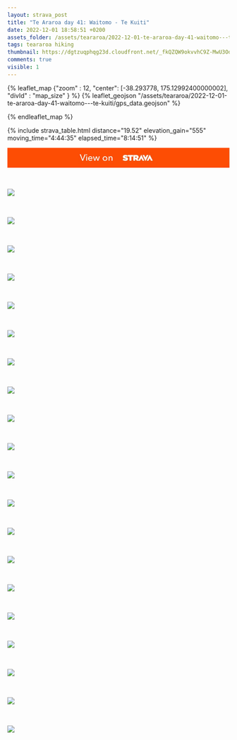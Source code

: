```yaml
---
layout: strava_post
title: "Te Araroa day 41: Waitomo - Te Kuiti"
date: 2022-12-01 18:58:51 +0200
assets_folder: /assets/teararoa/2022-12-01-te-araroa-day-41-waitomo---te-kuiti
tags: teararoa hiking
thumbnail: https://dgtzuqphqg23d.cloudfront.net/_fkQZQW9okvvhC9Z-MwU3OdkSVGOJ92cn7l1My4NC24-1024x768.jpg
comments: true
visible: 1
---
```



{% leaflet_map {"zoom" : 12,
                  "center": [-38.293778, 175.12992400000002],
                 "divId" : "map_size" } %}
    {% leaflet_geojson "/assets/teararoa/2022-12-01-te-araroa-day-41-waitomo---te-kuiti/gps_data.geojson" %}

{% endleaflet_map %}





{% include strava_table.html distance="19.52" elevation_gain="555" moving_time="4:44:35" elapsed_time="8:14:51" %}

[![](/assets/strava.jpg)](https://www.strava.com/activities/8250472118)


<br />

![](https://dgtzuqphqg23d.cloudfront.net/_fkQZQW9okvvhC9Z-MwU3OdkSVGOJ92cn7l1My4NC24-1024x768.jpg)


<br />

![](https://dgtzuqphqg23d.cloudfront.net/7mcxpM0hiFfchQI2KeOlUNt3xY5KguOxDejG5kxHrVg-768x1024.jpg)


<br />

![](https://dgtzuqphqg23d.cloudfront.net/hdd0HYGOpGJHMWAGtJQcC38uk__2Qw4uagdHFWp1Oq0-768x1024.jpg)


<br />

![](https://dgtzuqphqg23d.cloudfront.net/Pu2ChZT2h66BE-x9xONYOkbHnE9ONQXNxAPISHsnc5w-768x1024.jpg)


<br />

![](https://dgtzuqphqg23d.cloudfront.net/kDoYL8BQVDjjOoTYbF7Z5Os2W-ia9tKFCWzzl1LBb8A-768x1024.jpg)


<br />

![](https://dgtzuqphqg23d.cloudfront.net/hF6uUziKtFJciaIK_9TfenBsnYz0nB5UG08oEiknYgk-1024x768.jpg)


<br />

![](https://dgtzuqphqg23d.cloudfront.net/xH0mceRZtYpXEXdQ0dd77voDV5935aHRIDZUciwjWPE-768x1024.jpg)


<br />

![](https://dgtzuqphqg23d.cloudfront.net/zkiGM6_WCWhqmynMsGVugJhXB4gptyC03Oq2cdMwm7Q-1024x768.jpg)


<br />

![](https://dgtzuqphqg23d.cloudfront.net/4Ie4nG4u_zkhkVi6nD7zwu_2ds05P_m-TAu-pjFGoRQ-768x1024.jpg)


<br />

![](https://dgtzuqphqg23d.cloudfront.net/LDpHXkJgNfnG8ZIUgF5mc51gpN3881xx4i70irs8cGE-768x1024.jpg)


<br />

![](https://dgtzuqphqg23d.cloudfront.net/BNgI3wUoVPwhZsn_kmHObm4ZIXDU2PFEywE8eF_X8CU-1024x768.jpg)


<br />

![](https://dgtzuqphqg23d.cloudfront.net/FUusRFqeccV0i09R0ouP6Apx4jnIM-z4AZ3rBw88szc-1024x768.jpg)


<br />

![](https://dgtzuqphqg23d.cloudfront.net/OYizLneELEYT7_BBtRTCVJC7qk74vOZWo8HDfhHFWsI-768x1024.jpg)


<br />

![](https://dgtzuqphqg23d.cloudfront.net/elZaIMM7g8VDmKIaUKjZ0eCLiouFffumSGYQkybDBLo-1024x768.jpg)


<br />

![](https://dgtzuqphqg23d.cloudfront.net/5HbMzpbjv1gbP12d7OiAbExHAIgJroiSSKilVb9yH5A-1024x768.jpg)


<br />

![](https://dgtzuqphqg23d.cloudfront.net/uYiinjLnsz883SB8i_ZoGM0GYjE_NVS-6F5Gqw0WprI-768x1024.jpg)


<br />

![](https://dgtzuqphqg23d.cloudfront.net/wenYhZ3BSs9oYf3LkDR3GNFT4OjJnoS1dk1wTYr2OW4-768x1024.jpg)


<br />

![](https://dgtzuqphqg23d.cloudfront.net/aaMcO-y7fowXgvNrKWow-lq-ic43LO4f_8cGLTH9IwM-1024x768.jpg)


<br />

![](https://dgtzuqphqg23d.cloudfront.net/lykJ9W6lV7RwMD3MtWGjhkoEjd5LrgBkhsmWvue3vQw-1024x768.jpg)


<br />

![](https://dgtzuqphqg23d.cloudfront.net/5ujygOJWerH018J0h-0_CBXd1U4l-WQ3nSl13_pqR80-1024x768.jpg)
